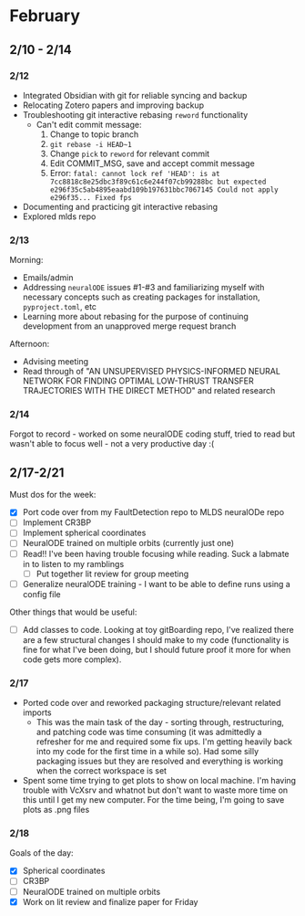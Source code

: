 # February
## 2/10 - 2/14
### 2/12
- Integrated Obsidian with git for reliable syncing and backup
- Relocating Zotero papers and improving backup
- Troubleshooting git interactive rebasing `reword` functionality
	- Can't edit commit message:
		1) Change to topic branch
		2) `git rebase -i HEAD~1`
		3) Change `pick` to `reword` for relevant commit
		4) Edit COMMIT_MSG, save and accept commit message 
		5) Error:
			```fatal: cannot lock ref 'HEAD': is at 7cc8818c8e25dbc3f89c61c6e244f07cb99288bc but expected e296f35c5ab4895eaabd109b197631bbc7067145 Could not apply e296f35... Fixed fps```
- Documenting and practicing git interactive rebasing
- Explored mlds repo

### 2/13
Morning:
- Emails/admin
- Addressing `neuralODE` issues \#1-\#3 and familiarizing myself with necessary concepts such as creating packages for installation, `pyproject.toml`, etc
- Learning more about rebasing for the purpose of continuing development from an unapproved merge request branch

Afternoon:
- Advising meeting
- Read through of "AN UNSUPERVISED PHYSICS-INFORMED NEURAL NETWORK FOR FINDING OPTIMAL LOW-THRUST TRANSFER TRAJECTORIES WITH THE DIRECT METHOD" and related research

### 2/14
Forgot to record - worked on some neuralODE coding stuff, tried to read but wasn't able to focus well - not a very productive day :(

## 2/17-2/21
Must dos for the week:
- [x] Port code over from my FaultDetection repo to MLDS neuralODe repo 
- [ ] Implement CR3BP
- [ ] Implement spherical coordinates
- [ ] NeuralODE trained on multiple orbits (currently just one)
- [ ] Read!! I've been having trouble focusing while reading. Suck a labmate in to listen to my ramblings 
	- [ ] Put together lit review for group meeting
- [ ] Generalize neuralODE training - I want to be able to define runs using a config file

Other things that would be useful:
- [ ] Add classes to code. Looking at toy gitBoarding repo, I've realized there are a few structural changes I should make to my code (functionality is fine for what I've been doing, but I should future proof it more for when code gets more complex).
### 2/17
- Ported code over and reworked packaging structure/relevant related imports
	- This was the main task of the day - sorting through, restructuring, and patching code was time consuming (it was admittedly a refresher for me and required some fix ups. I'm getting heavily back into my code for the first time in a while so). Had some silly packaging issues but they are resolved and everything is working when the correct workspace is set
- Spent some time trying to get plots to show on local machine. I'm having trouble with VcXsrv and whatnot but don't want to waste more time on this until I get my new computer. For the time being, I'm going to save plots as .png files

### 2/18
Goals of the day:
- [x] Spherical coordinates
- [ ] CR3BP
- [ ] NeuralODE trained on multiple orbits
- [x] Work on lit review and finalize paper for Friday